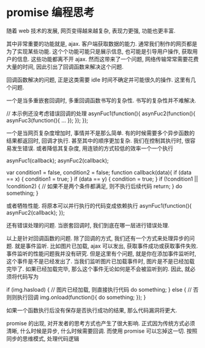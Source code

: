 # promise 编程思考

随着 web 技术的发展, 网页变得越来越复杂, 表现力更强, 功能也更丰富. 

其中非常重要的功能就是, ajax. 客户端获取数据的能力. 通常我们制作的网页都是为了实现某些功能. 这个个功能可能只是展示信息, 也可能是引导用户操作, 获取用户的信息. 这些功能都离不开 ajax. 然而这带来了一个问题, 网络传输常常需要花费大量的时间, 因此引出了回调函数来解决这个问题.

回调函数解决的问题, 正是这类需要 idle 时间不确定并可能很久的操作. 这里有几个问题.

一个是当多重嵌套回调时, 多重回调函数书写的复杂性. 书写的复杂性并不难解决.

// 本示例还没考虑错误回调的处理
asynFuc1(function(){
	asynFuc2(function(){
		asynFuc3(function(){
			...
		});
	});
});


一个是当网页复杂度增加时, 事情并不是那么简单. 有的时候需要多个异步函数的结果都返回时, 回调才执行. 甚至其中的顺序更加复杂. 我们在控制其执行时, 很容易发生错误. 或者降低其复杂度, 用连锁的方式较低的效率一个一个执行

asynFuc1(callback);
asynFuc2(callback);

var condition1 = false,
  condition2 = false;
function callback(data){
	if (data == x) {
		condition1 = true;
	}
	if (data == y) {
		condition = true;
	}
	if (!condition1 || !condition2) { // 如果不是两个条件都满足, 则不执行后续代码
		return;
	}
	do something;
}

或者牺牲性能. 将原本可以并行执行的代码变成依赖执行
asynFuc1(function(){
	asynFuc2(callback);
});

还有错误处理的问题. 当嵌套回调时, 我们到底在哪一层进行错误处理.

以上是针对回调函数的问题. 除了回调的方式, 我们还有一个方式来处理异步的问题. 就是事件监听. 比如图片已加载, ajax 可以发出, 获取事件成功或获取事件失败. 事件监听的性能问题我并没有研究. 但是这里有个问题, 就是你在添加事件监听时, 这个事件是不是已经发出了. 当我们监听图片已加载事件时, 图片是不是已经加载完毕了. 如果已经加载完毕, 那么这个事件无论如何是不会被监听到的. 因此, 就必须将代码写为

if (img.hasload) { // 图片已经加载, 则直接执行代码
	do something;
} else { // 否则则执行回调
	img.onload(function(){
	do something;
	});
}

如果一个函数执行后没有保存是否执行成功的结果, 那么代码漏洞将更大.


promise 的出现, 对开发者的思考方式也产生了很大影响. 正式因为传统方式必须清晰, 什么时候是异步, 什么时候需要回调. 而使用 promise 可以忘掉这一切. 按照同步的思维模式, 处理代码逻辑